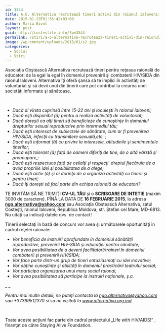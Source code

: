 ```yaml
---
id: 3344
title: A.O. Alternativa recrutează tineri activi din raionul Ialoveni!
date: 2015-01-29T01:56:42+03:00
author: Maria Bivol
layout: post
guid: http://costestitv.info/?p=3344
permalink: /stiri/a-o-alternativa-recruteaza-tineri-activi-din-raionul-ialoveni/
image: /wp-content/uploads/2015/01/s2.jpg
categories:
  - Social
  - Știri
---
```

Asociaţia Obştească Alternativa recrutează tineri pentru reţeaua raională de educatori de la egal la egal în domeniul prevenirii şi combaterii HIV/SIDA din raionul Ialoveni. Alternativa îţi oferă şansa să te implici în activităţi de voluntariat şi să devii unul din tinerii care pot contribui la crearea unei societăţi informate şi sănătoase.

&nbsp;

  * _Dacă ai vîrsta cuprinsă între 15-22 ani şi locuieşti în raionul Ialoveni;_
  * _Dacă eşti disponibil (ă) pentru a realiza activităţi de voluntariat;_
  * _Dacă doreşti ca alţi tineri să beneficieze de cunoştinţe în domeniul drepturilor sexual reproductive prin intermediul tău;_
  * _Dacă eşti interesat de subiectele de sănătate, cum ar fi prevenirea HIV/SIDA, infecţii cu transmitere sexuală,etc. ;_
  * _Dacă eşti informat (ă) cu privire la interesele, atitudinile şi sentimentele tinerilor;_
  * _Dacă eşti tolerant (ă) faţă de oameni diferiţi de tine, de o altă vârstă şi preocupare,;_
  * _Dacă eşti respectuos faţă de ceilalţi şi respecţi  dreptul fiecăruia de a avea propriile idei şi posibilitatea de a alege;_
  * _Dacă eşti activ (ă) şi ai dorinţa de a organiza activităţi cu tinerii şi pentru tineri;_
  * _Dacă îţi doreşti să faci parte din echipa raională de educatori?_

TE INVITĂM SĂ NE TRIMIŢI **CV-UL TĂU** și o **SCRISOARE DE INTETIE** (maxim 3000 de caractere), PÎNĂ LA DATA DE **16 FEBRUARIE 2015**, la adresa **ngo.alternativa@yahoo.com** sau Asociația Obștească Alternativa, satul Costeşti, raionul Ialoveni, Republica Moldova, str. Ştefan cel Mare, MD-6813. Nu uitaţi sa indicaţi datele dvs. de contact!

Tinerii selectaţi în bază de concurs vor avea şi următoarele oportunităţi în cadrul reţelei raionale:

  * _Vor beneficia de instruiri aprofundate în domeniul sănătăţii reproductive, prevenirii HIV-SIDA şi educaţiei pentru sănătate;_
  * _Vor avea posibilitatea de a deveni facilitatori/traineri în domeniul combaterii şi prevenirii HIV/SIDA;_
  * _Vor face parte dintr-un grup de tineri entuziasmaţi cu idei inovative;_
  * _Vor obţine cunoştinţe şi abilităţi în domeniul practicării teatrului social;_
  * _Vor participa organizarea unui marş social raional;_
  * _Vor avea posibilitatea să participe la instruiri naționale, ş.a._

_ _

_Pentru mai multe detalii, ne puteți contacta la_ [_ngo.alternativa@yahoo.com_](mailto:ngo.alternativa@yahoo.com) _sau +37369512370 si sa ne vizitați la www.alternativa.org.md_

&nbsp;

Toate aceste acţiuni fac parte din cadrul proiectului „Life with HIV/AIDS!” , finanţat de către Staying Alive Foundation.